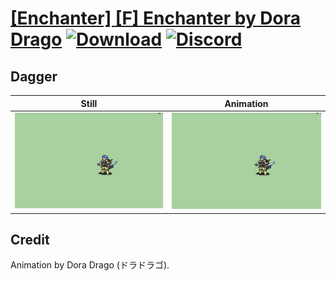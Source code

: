 # [\[Enchanter\] \[F\] Enchanter by Dora Drago](./) [![Download](https://img.shields.io/badge/Download--red?style=social&logo=github)](https://minhaskamal.github.io/DownGit/#/home?url=https://github.com/Klokinator/FE-Repo/tree/main/Battle%20Animations%2FInfantry%20-%20(Unarmed)%20Brawlers%2C%20Fistfighters%2F%5BEnchanter%5D%20%5BF%5D%20Enchanter%20by%20Dora%20Drago%2F1.%20Dagger) [![Discord](https://img.shields.io/badge/Discord--blue?style=social&logo=discord)](https://discord.gg/C7VNGnyTPA)

## Dagger

| Still | Animation |
| :---: | :-------: |
| ![Dagger still](./Dagger_000.png) | ![Dagger](./Dagger.gif) |

## Credit

Animation by Dora Drago  (ドラドラゴ).
